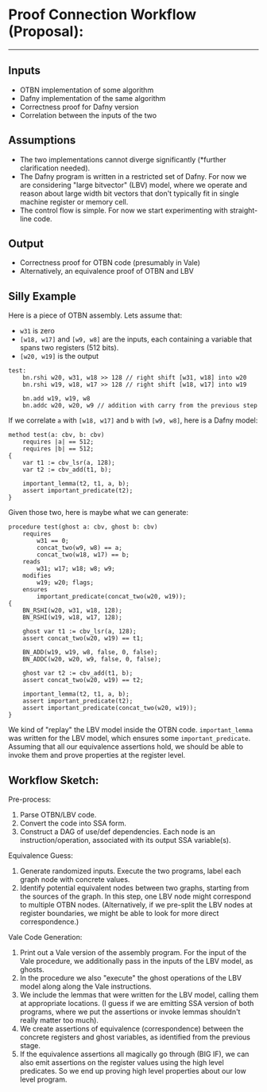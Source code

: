 # Proof Connection Workflow (Proposal):
----

## Inputs
* OTBN implementation of some algorithm
* Dafny implementation of the same algorithm
* Correctness proof for Dafny version
* Correlation between the inputs of the two

## Assumptions
* The two implementations cannot diverge significantly (*further clarification needed). 
* The Dafny program is written in a restricted set of Dafny. For now we are considering "large bitvector" (LBV) model, where we operate and reason about large width bit vectors that don't typically fit in single machine register or memory cell.
* The control flow is simple. For now we start experimenting with straight-line code.

## Output 
* Correctness proof for OTBN code (presumably in Vale)
* Alternatively, an equivalence proof of OTBN and LBV

## Silly Example

Here is a piece of OTBN assembly. Lets assume that:
*  `w31` is zero
* `[w18, w17]` and `[w9, w8]` are the inputs, each containing a variable that spans two registers (512 bits).
* `[w20, w19]` is the output
```
test:
    bn.rshi w20, w31, w18 >> 128 // right shift [w31, w18] into w20
    bn.rshi w19, w18, w17 >> 128 // right shift [w18, w17] into w19

    bn.add w19, w19, w8 
    bn.addc w20, w20, w9 // addition with carry from the previous step
```
If we correlate `a` with `[w18, w17]`  and `b` with `[w9, w8]`, here is a Dafny model:
```
method test(a: cbv, b: cbv)
    requires |a| == 512;
    requires |b| == 512;
{
    var t1 := cbv_lsr(a, 128);
    var t2 := cbv_add(t1, b);

    important_lemma(t2, t1, a, b);
    assert important_predicate(t2);
}
```
Given those two, here is maybe what we can generate:
```
procedure test(ghost a: cbv, ghost b: cbv)
    requires
        w31 == 0;
        concat_two(w9, w8) == a;
        concat_two(w18, w17) == b;
    reads
        w31; w17; w18; w8; w9;
    modifies
        w19; w20; flags;
    ensures
        important_predicate(concat_two(w20, w19));
{
    BN_RSHI(w20, w31, w18, 128); 
    BN_RSHI(w19, w18, w17, 128);

    ghost var t1 := cbv_lsr(a, 128);
    assert concat_two(w20, w19) == t1;

    BN_ADD(w19, w19, w8, false, 0, false);
    BN_ADDC(w20, w20, w9, false, 0, false);

    ghost var t2 := cbv_add(t1, b);
    assert concat_two(w20, w19) == t2;

    important_lemma(t2, t1, a, b);
    assert important_predicate(t2);
    assert important_predicate(concat_two(w20, w19));
}
```

We kind of "replay" the LBV model inside the OTBN code. `important_lemma` was written for the LBV model, which ensures some `important_predicate`. Assuming that all our equivalence assertions hold, we should be able to invoke them and prove properties at the register level.

## Workflow Sketch:

Pre-process:

1. Parse OTBN/LBV code. 
2. Convert the code into SSA form.
3. Construct a DAG of use/def dependencies. Each node is an instruction/operation, associated with its output SSA variable(s).

Equivalence Guess:

1. Generate randomized inputs. Execute the two programs, label each graph node with concrete values.
2. Identify potential equivalent nodes between two graphs, starting from the sources of the graph. In this step, one LBV node might correspond to multiple OTBN nodes. (Alternatively, if we pre-split the LBV nodes at register boundaries, we might be able to look for more direct correspondence.)

Vale Code Generation:
1. Print out a Vale version of the assembly program. For the input of the Vale procedure, we additionally pass in the inputs of the LBV model, as ghosts.
2. In the procedure we also "execute" the ghost operations of the LBV model along along the Vale instructions.
3. We include the lemmas that were written for the LBV model, calling them at appropriate locations. (I guess if we are emitting SSA version of both programs, where we put the assertions or invoke lemmas shouldn't really matter too much).
4. We create assertions of equivalence (correspondence) between the concrete registers and ghost variables, as identified from the previous stage.
5. If the equivalence assertions all magically go through (BIG IF), we can also emit assertions on the register values using the high level predicates. So we end up proving high level properties about our low level program. 

<!-- To provide high assurance, cryptographic libraries are often formally verified for correctness. In some cases the verification is done on the high level source code, then a compiler is entrusted to emit the correct assembly. Alternatively, the verification can also be performed on the assembly code directly, since hand-written assembly can often achieve more optimized performance. 

Writing proofs for assembly is far from trivial. (Insert explanations on why this is hard). Writing proofs for a high level model is easier in comparison, albeit still challenging. (Insert explanations on why this is easier). 

In this work we explore a new approach towards verifying assembly implementations. Given a high-level model that is verified and a assembly implementation that needs to be verified
, we attempt to automatically derive the proof of correctness for the latter based on the former. Of course the model and the implementation cannot be arbitrary. For our purpose, we require them to be "semantically close", which we will also explore. 

A proof is consisted of pre/post conditions, invariants and additional assertions that helps it to go through. All of these are made up of predicates, which are claims about various subjects. For our purpose, the subjects of the predicates are relatively simple, where they can be:
* fixed width integers
* array of fixed width integer representing big integer
* ghost values that don't exist in the actual program flow

We note that assembly code also operate around these subjects, except that the values and pointers are stored in registers instead of variables in the high-level model. If we are able to find the correspondence, then we should be able to substitute for the subjects in the existing model to generate a proof for the assembly.  -->
